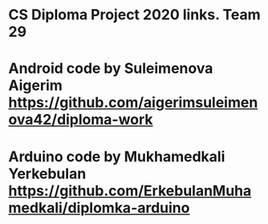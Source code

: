 # CS Diploma Project 2020 links. Team 29

# Android code by Suleimenova Aigerim https://github.com/aigerimsuleimenova42/diploma-work
# Arduino code by Mukhamedkali Yerkebulan https://github.com/ErkebulanMuhamedkali/diplomka-arduino
